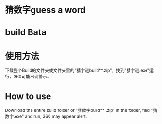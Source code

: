 # 猜数字guess a word
# build Bata
# 使用方法
下载整个Build的文件夹或文件夹里的"猜字谜build**.zip"，找到"猜字谜.exe"运行，360可能出现警示。
# How to use
Download the entire build folder or "猜数字build** .zip" in the folder, find "猜数字.exe" and run, 360 may appear alert.
